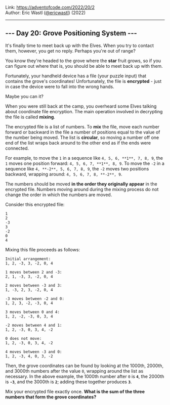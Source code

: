 Link: <https://adventofcode.com/2022/20/2> <br>
Author: Eric Wastl ([@ericwastl](https://twitter.com/ericwastl)) (2022)

---

## --- Day 20: Grove Positioning System ---

It's finally time to meet back up with the Elves. When you try to contact them, however, you get no reply. Perhaps you're out of range?

You know they're headed to the grove where the **star** fruit grows, so if you can figure out where that is, you should be able to meet back up with them.

Fortunately, your handheld device has a file (your puzzle input) that contains the grove's coordinates! Unfortunately, the file is **encrypted** - just in case the device were to fall into the wrong hands.

Maybe you can  it?

When you were still back at the camp, you overheard some Elves talking about coordinate file encryption. The main operation involved in decrypting the file is called **mixing**.

The encrypted file is a list of numbers. To **mix** the file, move each number forward or backward in the file a number of positions equal to the value of the number being moved. The list is **circular**, so moving a number off one end of the list wraps back around to the other end as if the ends were connected.

For example, to move the `1` in a sequence like `4, 5, 6, **1**, 7, 8, 9`, the `1` moves one position forward: `4, 5, 6, 7, **1**, 8, 9`. To move the `-2` in a sequence like `4, **-2**, 5, 6, 7, 8, 9`, the `-2` moves two positions backward, wrapping around: `4, 5, 6, 7, 8, **-2**, 9`.

The numbers should be moved **in the order they originally appear** in the encrypted file. Numbers moving around during the mixing process do not change the order in which the numbers are moved.

Consider this encrypted file:

```
1
2
-3
3
-2
0
4
```

Mixing this file proceeds as follows:

```
Initial arrangement:
1, 2, -3, 3, -2, 0, 4

1 moves between 2 and -3:
2, 1, -3, 3, -2, 0, 4

2 moves between -3 and 3:
1, -3, 2, 3, -2, 0, 4

-3 moves between -2 and 0:
1, 2, 3, -2, -3, 0, 4

3 moves between 0 and 4:
1, 2, -2, -3, 0, 3, 4

-2 moves between 4 and 1:
1, 2, -3, 0, 3, 4, -2

0 does not move:
1, 2, -3, 0, 3, 4, -2

4 moves between -3 and 0:
1, 2, -3, 4, 0, 3, -2
```

Then, the grove coordinates can be found by looking at the 1000th, 2000th, and 3000th numbers after the value `0`, wrapping around the list as necessary. In the above example, the 1000th number after `0` is **`4`**, the 2000th is **`-3`**, and the 3000th is **`2`**; adding these together produces **`3`**.

Mix your encrypted file exactly once. **What is the sum of the three numbers that form the grove coordinates?**

